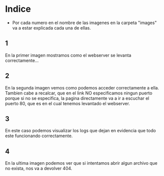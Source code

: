 # Indice
 - Por cada numero en el nombre de las imagenes en la carpeta "images" va a estar explicada cada una de ellas.

## 1
En la primer imagen mostramos como el webserver se levanta correctamente...

## 2
En la segunda imagen vemos como podemos acceder correctamente a ella. Tambien cabe a recalcar, que en el link NO especificamos ningun puerto porque si no se especifica, la pagina directamente va a ir a escuchar el puerto 80, que es en el cual tenemos levantado el webserver.

## 3
En este caso podemos visualizar los logs que dejan en evidencia que todo este funcionando correctamente.

## 4
En la ultima imagen podemos ver que si intentamos abrir algun archivo que no exista, nos va a devolver 404.
